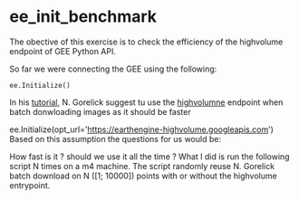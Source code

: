 # ee_init_benchmark

The obective of this exercise is to check the efficiency of the highvolume endpoint of GEE Python API.

So far we were connecting the GEE using the following:
```
ee.Initialize()
```

In his [tutorial](https://gorelick.medium.com/fast-er-downloads-a2abd512aa26), N. Gorelick suggest tu use the [highvolumne](https://developers.google.com/earth-engine/cloud/highvolume) endpoint when batch donwloading images as it should be faster

ee.Initialize(opt_url='https://earthengine-highvolume.googleapis.com')
Based on this assumption the questions for us would be:

How fast is it ?
should we use it all the time ?
What I did is run the following script N times on a m4 machine. The script randomly reuse N. Gorelick batch download on N ([1; 10000]) points with or without the highvolume entrypoint.
